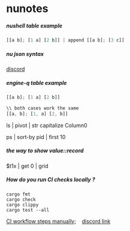 # nunotes


##### nushell table example

```rust
[[a b]; [1 a] [2 b]] | append [[a b]; [3 c]]
```

##### nu json syntax

[discord](https://discord.com/channels/601130461678272522/683070703716925568/908095523133751356)

##### engine-q table example
```rust
[[a b]; [1 a] [2 b]]

\\ both cases work the same
[[a, b]; [1, a] [2, b]]
```

ls | pivot | str capitalize Column0

ps | sort-by pid | first 10

##### the way to show value::record
$t1x | get 0 | grid

##### How do you run CI checks locally ?

```
cargo fmt
cargo check
cargo clippy
cargo test --all
```

[CI workflow steps manually](https://github.com/nushell/engine-q/blob/main/.github/workflows/ci.yml); &nbsp;&nbsp;
[discord link](https://discord.com/channels/601130461678272522/889232844101156914/904688334578794516)
